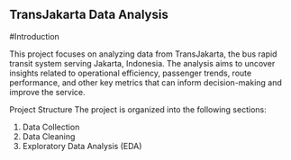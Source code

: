 ## TransJakarta Data Analysis

#Introduction

This project focuses on analyzing data from TransJakarta, the bus rapid transit system serving Jakarta, Indonesia. The analysis aims to uncover insights related to operational efficiency, passenger trends, route performance, and other key metrics that can inform decision-making and improve the service.

Project Structure
The project is organized into the following sections:

1. Data Collection
2. Data Cleaning
3. Exploratory Data Analysis (EDA)
